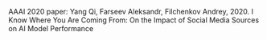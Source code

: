 AAAI 2020 paper:
Yang Qi, Farseev Aleksandr, Filchenkov Andrey, 2020. I Know Where You Are Coming From: On the Impact of Social Media Sources on AI Model Performance
